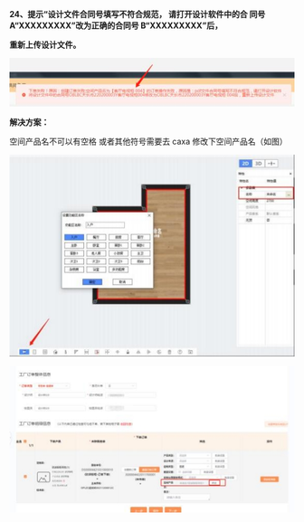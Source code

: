 <a name="bookmark24"></a>**24、提示“设计文件合同号填写不符合规范， 请打开设计软件中的合    同号 A“XXXXXXXXX”改为正确的合同号 B“XXXXXXXXX”后，**

**重新上传设计文件。**

![](Aspose.Words.2610f736-33b8-47be-9919-fb6e541eee67.033.jpeg)

**解决方案：**



空间产品名不可以有空格 或者其他符号需要去 caxa 修改下空间产品名（如图）


![](Aspose.Words.2610f736-33b8-47be-9919-fb6e541eee67.009.jpeg)

![](Aspose.Words.2610f736-33b8-47be-9919-fb6e541eee67.034.jpeg)




